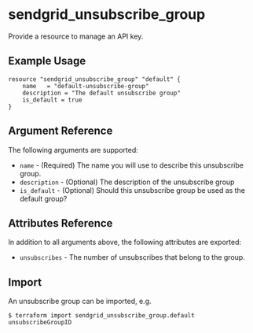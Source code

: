 # sendgrid_unsubscribe_group

Provide a resource to manage an API key.

## Example Usage

```hcl
resource "sendgrid_unsubscribe_group" "default" {
	name   = "default-unsubscribe-group"
	description = "The default unsubscribe group"
    is_default = true
}
```

## Argument Reference

The following arguments are supported:

* `name` - (Required) The name you will use to describe this unsubscribe group.
* `description` - (Optional) The description of the unsubscribe group
* `is_default` - (Optional) Should this unsubscribe group be used as the default group?

## Attributes Reference

In addition to all arguments above, the following attributes are exported:

* `unsubscribes` - The number of unsubscribes that belong to the group.


## Import

An unsubscribe group can be imported, e.g.
```hcl
$ terraform import sendgrid_unsubscribe_group.default unsubscribeGroupID
```
